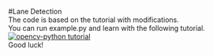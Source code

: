 #Lane Detection  
The code is based on the tutorial with modifications.  
You can run example.py and learn with the following tutorial.
[![opencv-python tutorial](http://img.youtube.com/vi/eLTLtUVuuy4/0.jpg)](https://www.youtube.com/watch?v=eLTLtUVuuy4)  
Good luck!